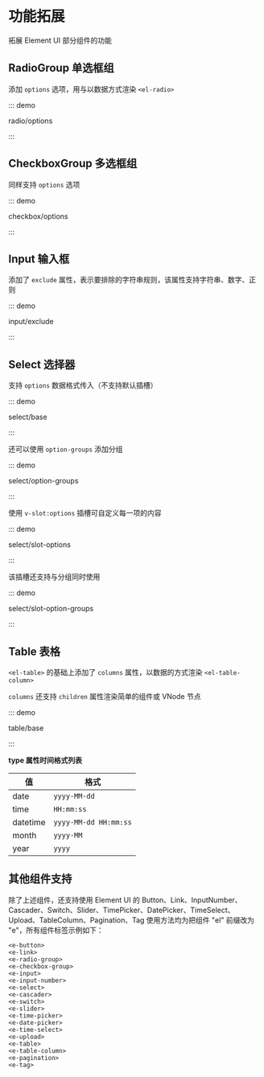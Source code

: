 # 功能拓展

拓展 Element UI 部分组件的功能

## RadioGroup 单选框组

添加 `options` 选项，用与以数据方式渲染 `<el-radio>`

::: demo

radio/options

:::

## CheckboxGroup 多选框组

同样支持 `options` 选项

::: demo

checkbox/options

:::

## Input 输入框

添加了 `exclude` 属性，表示要排除的字符串规则，该属性支持字符串、数字、正则

::: demo

input/exclude

:::

## Select 选择器

支持 `options` 数据格式传入（不支持默认插槽）

::: demo

select/base

:::

还可以使用 `option-groups` 添加分组

::: demo

select/option-groups

:::

使用 `v-slot:options` 插槽可自定义每一项的内容

::: demo

select/slot-options

:::

该插槽还支持与分组同时使用

::: demo

select/slot-option-groups

:::

## Table 表格

`<el-table>` 的基础上添加了 `columns` 属性，以数据的方式渲染 `<el-table-column>`

`columns` 还支持 `children` 属性渲染简单的组件或 VNode 节点

::: demo

table/base

:::

<!-- 拓展了 `<el-table-column>` 的 `type` 属性，支持时间格式化（调用 Element 组件内部方法格式化）

在 `columns` 数组中，传入函数体效果类似 render 函数

::: demo

table/type

::: -->

**type 属性时间格式列表**

| 值       | 格式                  |
| -------- | --------------------- |
| date     | `yyyy-MM-dd`          |
| time     | `HH:mm:ss`            |
| datetime | `yyyy-MM-dd HH:mm:ss` |
| month    | `yyyy-MM`             |
| year     | `yyyy`                |

## 其他组件支持

除了上述组件，还支持使用 Element UI 的 Button、Link、InputNumber、Cascader、Switch、Slider、TimePicker、DatePicker、TimeSelect、Upload、TableColumn、Pagination、Tag 使用方法均为把组件 "el" 前缀改为 "e"，所有组件标签示例如下：

```vue
<e-button>
<e-link>
<e-radio-group>
<e-checkbox-group>
<e-input>
<e-input-number>
<e-select>
<e-cascader>
<e-switch>
<e-slider>
<e-time-picker>
<e-date-picker>
<e-time-select>
<e-upload>
<e-table>
<e-table-column>
<e-pagination>
<e-tag>
```

<script setup lang="ts">
import RadioOptions from 'docs/demo/radio/options.vue'
import CheckboxOptions from 'docs/demo/checkbox/options.vue'
import InputExclude from 'docs/demo/input/exclude.vue'
import SelectBase from 'docs/demo/select/base.vue'
import SelectOptionGroups from 'docs/demo/select/option-groups.vue'
import SelectSlotOptions from 'docs/demo/select/slot-options.vue'
import SelectSlotOptionGroups from 'docs/demo/select/slot-option-groups.vue'
import TableBase from 'docs/demo/table/base.vue'
import TableType from 'docs/demo/table/type.vue'
</script>

<style>
.demo-input .el-input {
  max-width: 240px;
  margin-right: 20px;
}

.demo-input .el-textarea {
  max-width: 240px;
}
.demo-table .el-table table {
  margin-bottom: 0
}
.demo-table .el-table .el-button--danger {
  margin-left: 12px;
}
</style>
